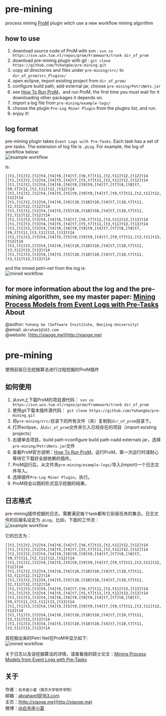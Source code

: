 pre-mining
==========
process mining [ProM](http://www.promtools.org/prom6/) plugin witch use a new workflow mining algorithm

how to use
---------------
1. download source code of ProM with svn :   `svn co https://svn.win.tue.nl/repos/prom/Framework/trunk dir_of_prom`
2. download pre-mining plugin with git :   `git clone https://github.com/YuhangGe/pre-mining.git`
3. copy all directories and files under `pre-mining/src/` to `dir_of_prom/src_Plugins/`
4. open eclipse, import existing project from `dir_of_prom/`
5. configure build path, add external jar, choose `pre-mining/PetriNets.jar`
6. see [How To Run ProM](https://svn.win.tue.nl/trac/prom/wiki/setup/RunningProM)，and run ProM, the first time you must wait for it downloading other packages it depends on.
7. import a log file from `pre-mining/example-logs/`
8. choose the plugin `Pre-Log Miner Plugin` from the plugins list, and run.
9. enjoy it! 

log format
------------
pre-mining plugin takes `Event Logs with Pre-Tasks`. Each task has a set of pre-tasks. The extension of log file is `.pLog`. For example, the log of workflow below:  
![example workflow](https://raw.github.com/YuhangGe/pre-mining/master/log-main-example-process.png)  

is:  
```
[]t1,[t1]t2,[t2]t4,[t4]t6,[t4]t7,[t6,t7]t11,[t2,t11]t12,[t12]t14
[]t1,[t1]t2,[t2]t4,[t4]t5,[t4]t7,[t5,t7]t11,[t2,t11]t12,[t12]t14
[]t1,[t1]t2,[t2]t4,[t4]t6,[t6]t9,[t9]t9,[t4]t7,[t7]t8,[t8]t7,[t9,t7]t11,[t2,t11]t12,[t12]t14
[]t1,[t1]t2,[t2]t4,[t4]t5,[t5]t9,[t9]t9,[t4]t7,[t9,t7]t11,[t2,t11]t12,[t12]t14
[]t1,[t1]t2,[t2]t4,[t4]t6,[t6]t10,[t10]t10,[t4]t7,[t10,t7]t11,[t2,t11]t12,[t12]t14
[]t1,[t1]t2,[t2]t4,[t4]t5,[t5]t10,[t10]t10,[t4]t7,[t10,t7]t11,[t2,t11]t12,[t12]t14
[]t1,[t1]t3,[t3]t4,[t4]t6,[t4]t7,[t6,t7]t11,[t3,t11]t13,[t13]t14
[]t1,[t1]t3,[t3]t4,[t4]t5,[t4]t7,[t5,t7]t11,[t3,t11]t13,[t13]t14
[]t1,[t1]t3,[t3]t4,[t4]t6,[t6]t9,[t9]t9,[t4]t7,[t7]t8,[t8]t7,[t9,t7]t11,[t3,t11]t13,[t13]t14
[]t1,[t1]t3,[t3]t4,[t4]t5,[t5]t9,[t9]t9,[t4]t7,[t9,t7]t11,[t3,t11]t13,[t13]t14
[]t1,[t1]t3,[t3]t4,[t4]t6,[t6]t10,[t10]t10,[t4]t7,[t10,t7]t11,[t3,t11]t13,[t13]t14
[]t1,[t1]t3,[t3]t4,[t4]t5,[t5]t10,[t10]t10,[t4]t7,[t10,t7]t11,[t3,t11]t13,[t13]t14
```

and the mined petri-net from the log is:  
![mined workflow](https://raw.github.com/YuhangGe/pre-mining/master/log-main-example-mined.png)  

for more information about the log and the pre-mining algorithm, see my master paper: [Mining Process Models from Event Logs with Pre-Tasks](http://xiaoge.me) 
About
------------
@author: `Yuhang Ge (Software Insititute, Nanjing University)`  
@email:   `abraham1@163.com`  
@website: [http://xiaoge.me](http://xiaoge.me)

pre-mining
==========
使用前驱日志挖掘算法进行过程挖掘的ProM插件

如何使用
---------------
1. 从svn上下载ProM的项目源代码：  `svn co https://svn.win.tue.nl/repos/prom/Framework/trunk dir_of_prom`
2. 使用git下载本插件源代码：  `git clone https://github.com/YuhangGe/pre-mining.git`
3. 将`pre-mining/src/`目录下的所有文件（夹）复制到`dir_of_prom`目录下。
4. 打开eclipse，从`dir_of_prom`文件夹引入已经存在的项目（import existing projects）
5. 右键单击项目，build path->configure build path->add externals jar，选择`pre-mining/PetriNets.jar`文件
6. 查看ProM官方说明：[How To Run ProM](https://svn.win.tue.nl/trac/prom/wiki/setup/RunningProM)，运行ProM，第一次运行时请耐心等待它下载好全部依赖的插件。
7. ProM运行后，从文件夹`pre-mining/example-logs/`导入(import)一个日志文件导入。
8. 选择插件`Pre-Log Miner Plugin`，执行。
9. ProM将会以图的形式显示挖掘的结果。

日志格式
---------
pre-mining插件挖掘的日志，需要满足每个task都有它前驱任务的集合。日志文件的后缀名设定为`.pLog`。比如，下面的工作流：    
![example workflow](https://raw.github.com/YuhangGe/pre-mining/master/log-main-example-process.png)

它的日志为：  
 ```
[]t1,[t1]t2,[t2]t4,[t4]t6,[t4]t7,[t6,t7]t11,[t2,t11]t12,[t12]t14
[]t1,[t1]t2,[t2]t4,[t4]t5,[t4]t7,[t5,t7]t11,[t2,t11]t12,[t12]t14
[]t1,[t1]t2,[t2]t4,[t4]t6,[t6]t9,[t9]t9,[t4]t7,[t7]t8,[t8]t7,[t9,t7]t11,[t2,t11]t12,[t12]t14
[]t1,[t1]t2,[t2]t4,[t4]t5,[t5]t9,[t9]t9,[t4]t7,[t9,t7]t11,[t2,t11]t12,[t12]t14
[]t1,[t1]t2,[t2]t4,[t4]t6,[t6]t10,[t10]t10,[t4]t7,[t10,t7]t11,[t2,t11]t12,[t12]t14
[]t1,[t1]t2,[t2]t4,[t4]t5,[t5]t10,[t10]t10,[t4]t7,[t10,t7]t11,[t2,t11]t12,[t12]t14
[]t1,[t1]t3,[t3]t4,[t4]t6,[t4]t7,[t6,t7]t11,[t3,t11]t13,[t13]t14
[]t1,[t1]t3,[t3]t4,[t4]t5,[t4]t7,[t5,t7]t11,[t3,t11]t13,[t13]t14
[]t1,[t1]t3,[t3]t4,[t4]t6,[t6]t9,[t9]t9,[t4]t7,[t7]t8,[t8]t7,[t9,t7]t11,[t3,t11]t13,[t13]t14
[]t1,[t1]t3,[t3]t4,[t4]t5,[t5]t9,[t9]t9,[t4]t7,[t9,t7]t11,[t3,t11]t13,[t13]t14
[]t1,[t1]t3,[t3]t4,[t4]t6,[t6]t10,[t10]t10,[t4]t7,[t10,t7]t11,[t3,t11]t13,[t13]t14
[]t1,[t1]t3,[t3]t4,[t4]t5,[t5]t10,[t10]t10,[t4]t7,[t10,t7]t11,[t3,t11]t13,[t13]t14
```
其挖掘出来的Petri Net在ProM中显示如下:  
![mined workflow](https://raw.github.com/YuhangGe/pre-mining/master/log-main-example-mined.png)  

关于日志以及该挖掘算法的详情，请查看我的硕士论文：[Mining Process Models from Event Logs with Pre-Tasks](http://xiaoge.me) 

关于
------------
作者：`白羊座小葛（南京大学软件学院）`  
邮箱：abraham1@163.com  
主页：[http://xiaoge.me](http://xiaoge.me)  
微博：[@白羊座小葛](http://weibo.com/abeyuhang)